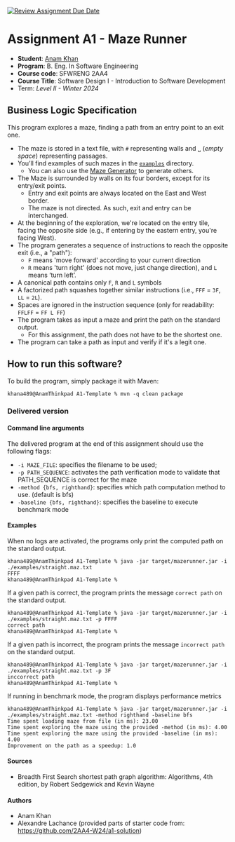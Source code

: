 [![Review Assignment Due Date](https://classroom.github.com/assets/deadline-readme-button-24ddc0f5d75046c5622901739e7c5dd533143b0c8e959d652212380cedb1ea36.svg)](https://classroom.github.com/a/IPHBGZ6v)
# Assignment A1 - Maze Runner

  * **Student**: [Anam Khan](khana489@mcmaster.ca)
  * **Program**: B. Eng. In Software Engineering
  * **Course code**: SFWRENG 2AA4
  * **Course Title**: Software Design I - Introduction to Software Development 
  * Term: *Level II - Winter 2024*

## Business Logic Specification

This program explores a maze, finding a path from an entry point to an exit one.

- The maze is stored in a text file, with `#` representing walls and `␣` (_empty space_) representing passages.
- You’ll find examples of such mazes in the [`examples`](./examples) directory. 
    - You can also use the [Maze Generator](https://github.com/ace-lectures/maze-gen) to generate others.
- The Maze is surrounded by walls on its four borders, except for its entry/exit points.
    - Entry and exit points are always located on the East and West border.
    - The maze is not directed. As such, exit and entry can be interchanged.
- At the beginning of the exploration, we're located on the entry tile, facing the opposite side (e.g., if entering by the eastern entry, you're facing West).
- The program generates a sequence of instructions to reach the opposite exit (i.e., a "path"):
    - `F` means 'move forward' according to your current direction
    - `R` means 'turn right' (does not move, just change direction), and `L` means ‘turn left’. 
- A canonical path contains only `F`, `R` and `L` symbols
- A factorized path squashes together similar instructions (i.e., `FFF` = `3F`, `LL` = `2L`).
- Spaces are ignored in the instruction sequence (only for readability: `FFLFF` = `FF L FF`)
- The program takes as input a maze and print the path on the standard output.
    - For this assignment, the path does not have to be the shortest one.
- The program can take a path as input and verify if it's a legit one.

## How to run this software?

To build the program, simply package it with Maven:

```
khana489@AnamThinkpad A1-Template % mvn -q clean package 
```
### Delivered version

#### Command line arguments

The delivered program at the end of this assignment should use the following flags:

- `-i MAZE_FILE`: specifies the filename to be used;
- `-p PATH_SEQUENCE`: activates the path verification mode to validate that PATH_SEQUENCE is correct for the maze
- `-method {bfs, righthand}`: specifies which path computation method to use. (default is bfs)
- `-baseline {bfs, righthand}`: specifies the baseline to execute benchmark mode

#### Examples

When no logs are activated, the programs only print the computed path on the standard output.

```
khana489@AnamThinkpad A1-Template % java -jar target/mazerunner.jar -i ./examples/straight.maz.txt
FFFF
khana489@AnamThinkpad A1-Template %
```

If a given path is correct, the program prints the message `correct path` on the standard output.

```
khana489@AnamThinkpad A1-Template % java -jar target/mazerunner.jar -i ./examples/straight.maz.txt -p FFFF
correct path
khana489@AnamThinkpad A1-Template %
```

If a given path is incorrect, the program prints the message `incorrect path` on the standard output.

```
khana489@AnamThinkpad A1-Template % java -jar target/mazerunner.jar -i ./examples/straight.maz.txt -p 3F
inccorrect path
khana489@AnamThinkpad A1-Template %
```

If running in benchmark mode, the program displays performance metrics

```
khana489@AnamThinkpad A1-Template % java -jar target/mazerunner.jar -i ./examples/straight.maz.txt -method righthand -baseline bfs
Time spent loading maze from file (in ms): 23.00
Time spent exploring the maze using the provided -method (in ms): 4.00
Time spent exploring the maze using the provided -baseline (in ms): 4.00
Improvement on the path as a speedup: 1.0
```

#### Sources
- Breadth First Search shortest path graph algorithm: Algorithms, 4th edition, by Robert Sedgewick and Kevin Wayne

#### Authors
- Anam Khan
- Alexandre Lachance (provided parts of starter code from: https://github.com/2AA4-W24/a1-solution)
